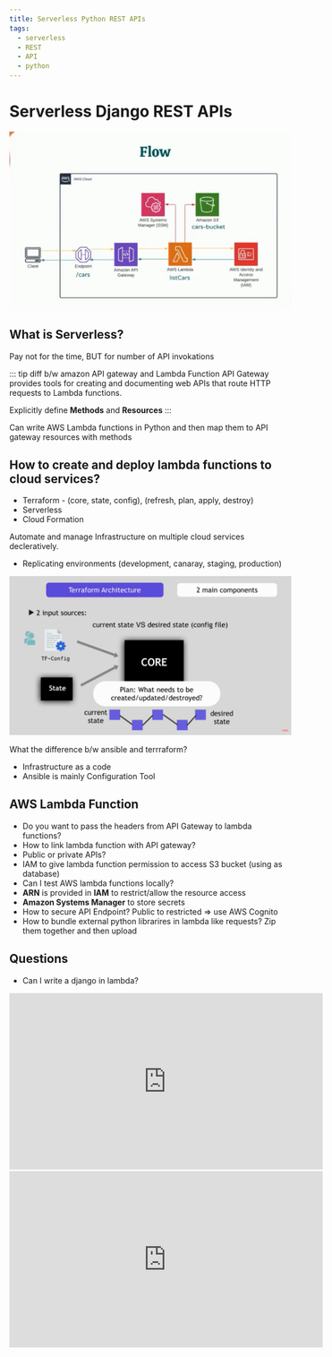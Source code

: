 ```yaml
---
title: Serverless Python REST APIs
tags:
  - serverless
  - REST
  - API
  - python
---
```


# Serverless Django REST APIs

<TagLinks />

![serverless python functions](../.vuepress/public/img/python-serverless.png)

## What is Serverless?

Pay not for the time, BUT for number of API invokations

::: tip diff b/w amazon API gateway and Lambda Function
API Gateway provides tools for creating and documenting web APIs that route
HTTP requests to Lambda functions.

Explicitly define **Methods** and **Resources**
:::

Can write AWS Lambda functions in Python and then map them to API gateway resources with methods

## How to create and deploy lambda functions to cloud services?

- Terraform - (core, state, config), (refresh, plan, apply, destroy)
- Serverless
- Cloud Formation

Automate and manage Infrastructure on multiple cloud services decleratively.

- Replicating environments (development, canaray, staging, production)

![how terraform works?](../.vuepress/public/img/terraform.png)

What the difference b/w ansible and terrraform?

- Infrastructure as a code
- Ansible is mainly Configuration Tool

## AWS Lambda Function

- Do you want to pass the headers from API Gateway to lambda functions?
- How to link lambda function with API gateway?
- Public or private APIs?
- IAM to give lambda function permission to access S3 bucket (using as database)
- Can I test AWS lambda functions locally?
- **ARN** is provided in **IAM** to restrict/allow the resource access
- **Amazon Systems Manager** to store secrets
- How to secure API Endpoint? Public to restricted => use AWS Cognito
- How to bundle external python librarires in lambda like requests? Zip them together and then upload

## Questions

- Can I write a django in lambda?

<iframe width="560" height="315" src="https://www.youtube.com/embed/AcbxnqZ2l9I" title="YouTube video player" frameborder="0" allow="accelerometer; autoplay; clipboard-write; encrypted-media; gyroscope; picture-in-picture" allowfullscreen></iframe>

<iframe width="560" height="315" src="https://www.youtube.com/embed/Ul6FW4UANGc" title="YouTube video player" frameborder="0" allow="accelerometer; autoplay; clipboard-write; encrypted-media; gyroscope; picture-in-picture" allowfullscreen></iframe>

<Footer />
